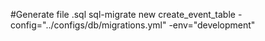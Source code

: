 #Generate file .sql
sql-migrate new create_event_table -config="../configs/db/migrations.yml" -env="development"

